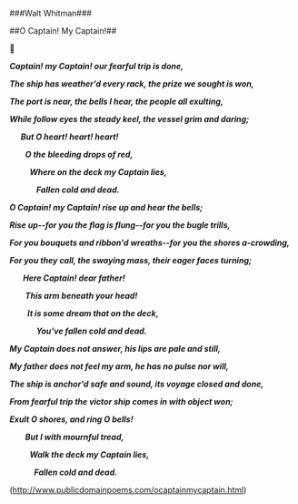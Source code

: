 ###Walt Whitman###

##O Captain! My Captain!## 

:ship:

**_Captain! my Captain! our fearful trip is done,_**

**_The ship has weather'd every rack, the prize we sought is won,_**

**_The port is near, the bells I hear, the people all exulting,_**

**_While follow eyes the steady keel, the vessel grim and daring;_**

     **_But O heart! heart! heart!_**
     
       **_O the bleeding drops of red,_**
       
         **_Where on the deck my Captain lies,_**
         
            **_Fallen cold and dead._**
            

**_O Captain! my Captain! rise up and hear the bells;_**

**_Rise up--for you the flag is flung--for you the bugle trills,_**


**_For you bouquets and ribbon'd wreaths--for you the shores a-crowding,_**


**_For you they call, the swaying mass, their eager faces turning;_**

      **_Here Captain! dear father!_**
      
       **_This arm beneath your head!_**
       
       
        **_It is some dream that on the deck,_**
         
            **_You've fallen cold and dead._**

**_My Captain does not answer, his lips are pale and still,_**

**_My father does not feel my arm, he has no pulse nor will,_**

**_The ship is anchor'd safe and sound, its voyage closed and done,_**

**_From fearful trip the victor ship comes in with object won;_**

**_Exult O shores, and ring O bells!_**

       **_But I with mournful tread,_**
       
         **_Walk the deck my Captain lies,_**
         
           **_Fallen cold and dead._** 
           


(http://www.publicdomainpoems.com/ocaptainmycaptain.html)
